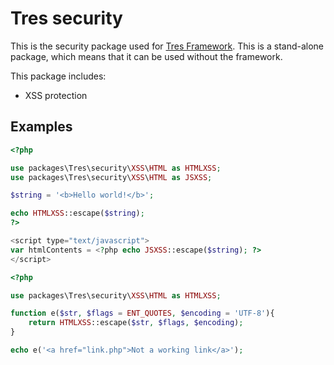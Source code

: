 Tres security
=============

This is the security package used for [Tres Framework](https://github.com/tres-framework/Tres). 
This is a stand-alone package, which means that it can be used without the framework.

This package includes:
- XSS protection

## Examples
```php
<?php

use packages\Tres\security\XSS\HTML as HTMLXSS;
use packages\Tres\security\XSS\HTML as JSXSS;

$string = '<b>Hello world!</b>';

echo HTMLXSS::escape($string);
?>

<script type="text/javascript">
var htmlContents = <?php echo JSXSS::escape($string); ?>
</script>
```

```php
<?php

use packages\Tres\security\XSS\HTML as HTMLXSS;

function e($str, $flags = ENT_QUOTES, $encoding = 'UTF-8'){
    return HTMLXSS::escape($str, $flags, $encoding);
}

echo e('<a href="link.php">Not a working link</a>');
```
